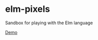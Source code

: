 # elm-pixels
Sandbox for playing with the Elm language

[Demo](https://efess.github.io/elm-pixels/dist/)
